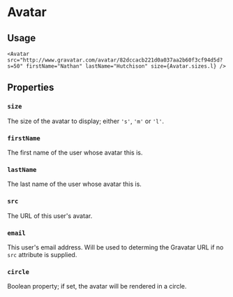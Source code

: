 # Avatar

## Usage

```
<Avatar src="http://www.gravatar.com/avatar/82dccacb221d0a037aa2b60f3cf94d5d?s=50" firstName="Nathan" lastName="Hutchison" size={Avatar.sizes.l} />
```

## Properties

### `size`

The size of the avatar to display; either `'s'`, `'m'` or `'l'`.

### `firstName`

The first name of the user whose avatar this is.

### `lastName`

The last name of the user whose avatar this is.

### `src`

The URL of this user's avatar.

### `email`

This user's email address. Will be used to determing the Gravatar URL if no `src` attribute is supplied.

### `circle`

Boolean property; if set, the avatar will be rendered in a circle.
